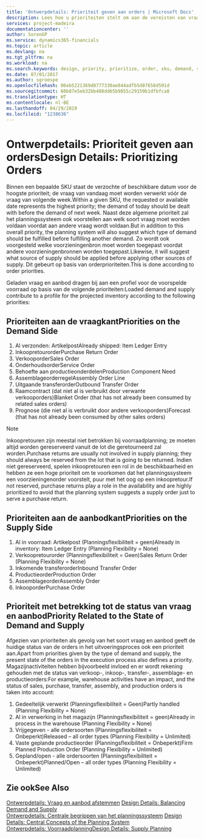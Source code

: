 ```yaml
---
title: 'Ontwerpdetails: Prioriteit geven aan orders | Microsoft Docs'
description: Lees hoe u prioriteiten stelt om aan de vereisten van vraag en aanbod te voldoen.
services: project-madeira
documentationcenter: ''
author: SorenGP
ms.service: dynamics365-financials
ms.topic: article
ms.devlang: na
ms.tgt_pltfrm: na
ms.workload: na
ms.search.keywords: design, priority, prioritize, order, sku, demand, supply
ms.date: 07/01/2017
ms.author: sgroespe
ms.openlocfilehash: 06eb5221369d8777330ae844adfb5d87658d591d
ms.sourcegitcommit: 60b87e5eb32bb408dd65b9855c29159b1dfbfca8
ms.translationtype: HT
ms.contentlocale: nl-BE
ms.lasthandoff: 04/29/2019
ms.locfileid: "1238636"
---
```

# <a name="design-details-prioritizing-orders"></a><span data-ttu-id="e3faf-103">Ontwerpdetails: Prioriteit geven aan orders</span><span class="sxs-lookup"><span data-stu-id="e3faf-103">Design Details: Prioritizing Orders</span></span>
<span data-ttu-id="e3faf-104">Binnen een bepaalde SKU staat de verzochte of beschikbare datum voor de hoogste prioriteit; de vraag van vandaag moet worden verwerkt vóór de vraag van volgende week.</span><span class="sxs-lookup"><span data-stu-id="e3faf-104">Within a given SKU, the requested or available date represents the highest priority; the demand of today should be dealt with before the demand of next week.</span></span> <span data-ttu-id="e3faf-105">Naast deze algemene prioriteit zal het planningssysteem ook voorstellen aan welk soort vraag moet worden voldaan voordat aan andere vraag wordt voldaan.</span><span class="sxs-lookup"><span data-stu-id="e3faf-105">But in addition to this overall priority, the planning system will also suggest which type of demand should be fulfilled before fulfilling another demand.</span></span> <span data-ttu-id="e3faf-106">Zo wordt ook voorgesteld welke voorzieningenbron moet worden toegepast voordat andere voorzieningenbronnen worden toegepast.</span><span class="sxs-lookup"><span data-stu-id="e3faf-106">Likewise, it will suggest what source of supply should be applied before applying other sources of supply.</span></span> <span data-ttu-id="e3faf-107">Dit gebeurt op basis van orderprioriteiten.</span><span class="sxs-lookup"><span data-stu-id="e3faf-107">This is done according to order priorities.</span></span>  
  
<span data-ttu-id="e3faf-108">Geladen vraag en aanbod dragen bij aan een profiel voor de voorspelde voorraad op basis van de volgende prioriteiten:</span><span class="sxs-lookup"><span data-stu-id="e3faf-108">Loaded demand and supply contribute to a profile for the projected inventory according to the following priorities:</span></span>  
  
## <a name="priorities-on-the-demand-side"></a><span data-ttu-id="e3faf-109">Prioriteiten aan de vraagkant</span><span class="sxs-lookup"><span data-stu-id="e3faf-109">Priorities on the Demand Side</span></span>  
1. <span data-ttu-id="e3faf-110">Al verzonden: Artikelpost</span><span class="sxs-lookup"><span data-stu-id="e3faf-110">Already shipped: Item Ledger Entry</span></span>  
2. <span data-ttu-id="e3faf-111">Inkoopretourorder</span><span class="sxs-lookup"><span data-stu-id="e3faf-111">Purchase Return Order</span></span>  
3. <span data-ttu-id="e3faf-112">Verkooporder</span><span class="sxs-lookup"><span data-stu-id="e3faf-112">Sales Order</span></span>  
4. <span data-ttu-id="e3faf-113">Onderhoudsorder</span><span class="sxs-lookup"><span data-stu-id="e3faf-113">Service Order</span></span>  
5. <span data-ttu-id="e3faf-114">Behoefte aan productieonderdelen</span><span class="sxs-lookup"><span data-stu-id="e3faf-114">Production Component Need</span></span>  
6. <span data-ttu-id="e3faf-115">Assemblageorderregel</span><span class="sxs-lookup"><span data-stu-id="e3faf-115">Assembly Order Line</span></span>  
7. <span data-ttu-id="e3faf-116">Uitgaande transferorder</span><span class="sxs-lookup"><span data-stu-id="e3faf-116">Outbound Transfer Order</span></span>  
8. <span data-ttu-id="e3faf-117">Raamcontract (dat niet al is verbruikt door verwante verkooporders)</span><span class="sxs-lookup"><span data-stu-id="e3faf-117">Blanket Order (that has not already been consumed by related sales orders)</span></span>  
9. <span data-ttu-id="e3faf-118">Prognose (die niet al is verbruikt door andere verkooporders)</span><span class="sxs-lookup"><span data-stu-id="e3faf-118">Forecast (that has not already been consumed by other sales orders)</span></span>  
  
> [!NOTE]  
>  <span data-ttu-id="e3faf-119">Inkoopretouren zijn meestal niet betrokken bij voorraadplanning; ze moeten altijd worden gereserveerd vanuit de lot die geretourneerd zal worden.</span><span class="sxs-lookup"><span data-stu-id="e3faf-119">Purchase returns are usually not involved in supply planning; they should always be reserved from the lot that is going to be returned.</span></span> <span data-ttu-id="e3faf-120">Indien niet gereserveerd, spelen inkoopretouren een rol in de beschikbaarheid en hebben ze een hoge prioriteit om te voorkomen dat het planningssysteem een voorzieningenorder voorstelt, puur met het oog op een inkoopretour.</span><span class="sxs-lookup"><span data-stu-id="e3faf-120">If not reserved, purchase returns play a role in the availability and are highly prioritized to avoid that the planning system suggests a supply order just to serve a purchase return.</span></span>  
  
## <a name="priorities-on-the-supply-side"></a><span data-ttu-id="e3faf-121">Prioriteiten aan de aanbodkant</span><span class="sxs-lookup"><span data-stu-id="e3faf-121">Priorities on the Supply Side</span></span>  
1. <span data-ttu-id="e3faf-122">Al in voorraad: Artikelpost (Planningsflexibiliteit = geen)</span><span class="sxs-lookup"><span data-stu-id="e3faf-122">Already in inventory: Item Ledger Entry (Planning Flexibility = None)</span></span>  
2. <span data-ttu-id="e3faf-123">Verkoopretourorder (Planningsflexibiliteit = Geen)</span><span class="sxs-lookup"><span data-stu-id="e3faf-123">Sales Return Order (Planning Flexibility = None)</span></span>  
3. <span data-ttu-id="e3faf-124">Inkomende transferorder</span><span class="sxs-lookup"><span data-stu-id="e3faf-124">Inbound Transfer Order</span></span>  
4. <span data-ttu-id="e3faf-125">Productieorder</span><span class="sxs-lookup"><span data-stu-id="e3faf-125">Production Order</span></span>  
5. <span data-ttu-id="e3faf-126">Assemblageorder</span><span class="sxs-lookup"><span data-stu-id="e3faf-126">Assembly Order</span></span>  
6. <span data-ttu-id="e3faf-127">Inkooporder</span><span class="sxs-lookup"><span data-stu-id="e3faf-127">Purchase Order</span></span>  
  
## <a name="priority-related-to-the-state-of-demand-and-supply"></a><span data-ttu-id="e3faf-128">Prioriteit met betrekking tot de status van vraag en aanbod</span><span class="sxs-lookup"><span data-stu-id="e3faf-128">Priority Related to the State of Demand and Supply</span></span>  
<span data-ttu-id="e3faf-129">Afgezien van prioriteiten als gevolg van het soort vraag en aanbod geeft de huidige status van de orders in het uitvoeringsproces ook een prioriteit aan.</span><span class="sxs-lookup"><span data-stu-id="e3faf-129">Apart from priorities given by the type of demand and supply, the present state of the orders in the execution process also defines a priority.</span></span> <span data-ttu-id="e3faf-130">Magazijnactiviteiten hebben bijvoorbeeld invloed en er wordt rekening gehouden met de status van verkoop-, inkoop-, transfer-, assemblage- en productieorders:</span><span class="sxs-lookup"><span data-stu-id="e3faf-130">For example, warehouse activities have an impact, and the status of sales, purchase, transfer, assembly, and production orders is taken into account:</span></span>  
  
1. <span data-ttu-id="e3faf-131">Gedeeltelijk verwerkt (Planningsflexibiliteit = Geen)</span><span class="sxs-lookup"><span data-stu-id="e3faf-131">Partly handled (Planning Flexibility = None)</span></span>  
2. <span data-ttu-id="e3faf-132">Al in verwerking in het magazijn (Planningsflexibiliteit = geen)</span><span class="sxs-lookup"><span data-stu-id="e3faf-132">Already in process in the warehouse (Planning Flexibility = None)</span></span>  
3. <span data-ttu-id="e3faf-133">Vrijgegeven - alle ordersoorten (Planningsflexibiliteit = Onbeperkt)</span><span class="sxs-lookup"><span data-stu-id="e3faf-133">Released – all order types (Planning Flexibility = Unlimited)</span></span>  
4. <span data-ttu-id="e3faf-134">Vaste geplande productieorder (Planningsflexibiliteit = Onbeperkt)</span><span class="sxs-lookup"><span data-stu-id="e3faf-134">Firm Planned Production Order (Planning Flexibility = Unlimited)</span></span>  
5. <span data-ttu-id="e3faf-135">Gepland/open - alle ordersoorten (Planningsflexibiliteit = Onbeperkt)</span><span class="sxs-lookup"><span data-stu-id="e3faf-135">Planned/Open – all order types (Planning Flexibility = Unlimited)</span></span>  
  
## <a name="see-also"></a><span data-ttu-id="e3faf-136">Zie ook</span><span class="sxs-lookup"><span data-stu-id="e3faf-136">See Also</span></span>  
<span data-ttu-id="e3faf-137">[Ontwerpdetails: Vraag en aanbod afstemmen](design-details-balancing-demand-and-supply.md) </span><span class="sxs-lookup"><span data-stu-id="e3faf-137">[Design Details: Balancing Demand and Supply](design-details-balancing-demand-and-supply.md) </span></span>  
<span data-ttu-id="e3faf-138">[Ontwerpdetails: Centrale begrippen van het planningssysteem](design-details-central-concepts-of-the-planning-system.md) </span><span class="sxs-lookup"><span data-stu-id="e3faf-138">[Design Details: Central Concepts of the Planning System](design-details-central-concepts-of-the-planning-system.md) </span></span>  
[<span data-ttu-id="e3faf-139">Ontwerpdetails: Voorraadplanning</span><span class="sxs-lookup"><span data-stu-id="e3faf-139">Design Details: Supply Planning</span></span>](design-details-supply-planning.md)